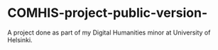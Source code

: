 # COMHIS-project-public-version-
A project done as part of my Digital Humanities minor at University of Helsinki.
